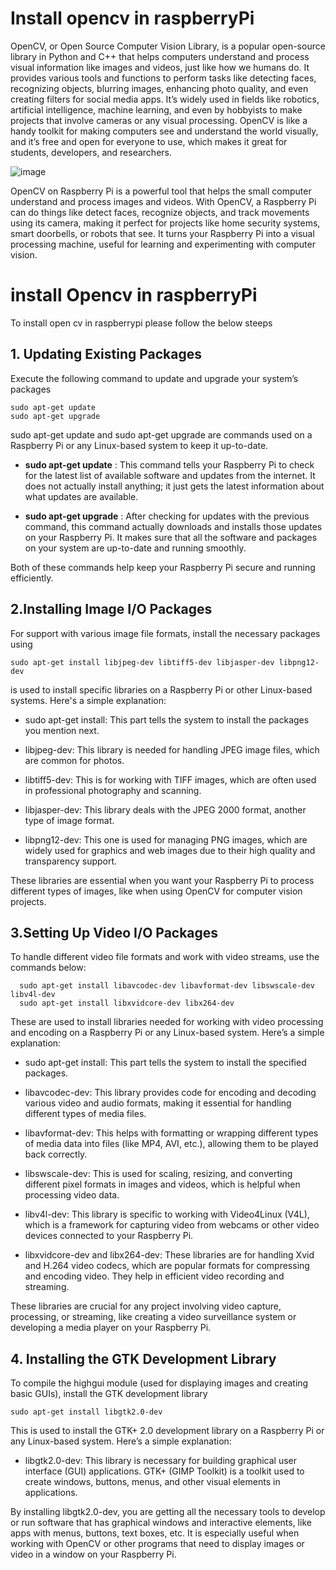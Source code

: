 # Install opencv in raspberryPi

OpenCV, or Open Source Computer Vision Library, is a popular open-source library in Python and C++ that helps computers understand and process visual information like images and videos, just like how we humans do. It provides various tools and functions to perform tasks like detecting faces, recognizing objects, blurring images, enhancing photo quality, and even creating filters for social media apps. It’s widely used in fields like robotics, artificial intelligence, machine learning, and even by hobbyists to make projects that involve cameras or any visual processing. OpenCV is like a handy toolkit for making computers see and understand the world visually, and it’s free and open for everyone to use, which makes it great for students, developers, and researchers.

![image](https://github.com/user-attachments/assets/121cd377-0e5b-4467-8a2d-03d7fcd4892b)

OpenCV on Raspberry Pi is a powerful tool that helps the small computer understand and process images and videos. With OpenCV, a Raspberry Pi can do things like detect faces, recognize objects, and track movements using its camera, making it perfect for projects like home security systems, smart doorbells, or robots that see. It turns your Raspberry Pi into a visual processing machine, useful for learning and experimenting with computer vision.

# install Opencv in raspberryPi
To install open cv in raspberrypi please follow the below steeps

## **1. Updating Existing Packages** 
Execute the following command to update and upgrade your system’s packages

```
sudo apt-get update
sudo apt-get upgrade

```
sudo apt-get update and sudo apt-get upgrade are commands used on a Raspberry Pi or any Linux-based system to keep it up-to-date.

- **sudo apt-get update** : This command tells your Raspberry Pi to check for the latest list of available software and updates from the internet. It does not actually install anything; it just gets the latest information about what updates are available.

- **sudo apt-get upgrade** : After checking for updates with the previous command, this command actually downloads and installs those updates on your Raspberry Pi. It makes sure that all the software and packages on your system are up-to-date and running smoothly.

Both of these commands help keep your Raspberry Pi secure and running efficiently.

## **2.Installing Image I/O Packages**

For support with various image file formats, install the necessary packages using

```
sudo apt-get install libjpeg-dev libtiff5-dev libjasper-dev libpng12-dev

```
is used to install specific libraries on a Raspberry Pi or other Linux-based systems. Here's a simple explanation:

- sudo apt-get install: This part tells the system to install the packages you mention next.

- libjpeg-dev: This library is needed for handling JPEG image files, which are common for photos.

- libtiff5-dev: This is for working with TIFF images, which are often used in professional photography and scanning.

- libjasper-dev: This library deals with the JPEG 2000 format, another type of image format.

- libpng12-dev: This one is used for managing PNG images, which are widely used for graphics and web images due to their high quality and transparency support.

These libraries are essential when you want your Raspberry Pi to process different types of images, like when using OpenCV for computer vision projects.

## 3.Setting Up Video I/O Packages

To handle different video file formats and work with video streams, use the commands below:

```
  sudo apt-get install libavcodec-dev libavformat-dev libswscale-dev libv4l-dev 
  sudo apt-get install libxvidcore-dev libx264-dev

```

These are used to install libraries needed for working with video processing and encoding on a Raspberry Pi or any Linux-based system. Here’s a simple explanation:

- sudo apt-get install: This part tells the system to install the specified packages.

- libavcodec-dev: This library provides code for encoding and decoding various video and audio formats, making it essential for handling different types of media files.

- libavformat-dev: This helps with formatting or wrapping different types of media data into files (like MP4, AVI, etc.), allowing them to be played back correctly.

- libswscale-dev: This is used for scaling, resizing, and converting different pixel formats in images and videos, which is helpful when processing video data.

- libv4l-dev: This library is specific to working with Video4Linux (V4L), which is a framework for capturing video from webcams or other video devices connected to your Raspberry Pi.

- libxvidcore-dev and libx264-dev: These libraries are for handling Xvid and H.264 video codecs, which are popular formats for compressing and encoding video. They help in efficient video recording and streaming.

These libraries are crucial for any project involving video capture, processing, or streaming, like creating a video surveillance system or developing a media player on your Raspberry Pi.


## 4. Installing the GTK Development Library
To compile the highgui module (used for displaying images and creating basic GUIs), install the GTK development library

```
sudo apt-get install libgtk2.0-dev

```

This is used to install the GTK+ 2.0 development library on a Raspberry Pi or any Linux-based system. Here’s a simple explanation:

- libgtk2.0-dev: This library is necessary for building graphical user interface (GUI) applications. GTK+ (GIMP Toolkit) is a toolkit used to create windows, buttons, menus, and other visual elements in applications.

By installing libgtk2.0-dev, you are getting all the necessary tools to develop or run software that has graphical windows and interactive elements, like apps with menus, buttons, text boxes, etc. It is especially useful when working with OpenCV or other programs that need to display images or video in a window on your Raspberry Pi.
